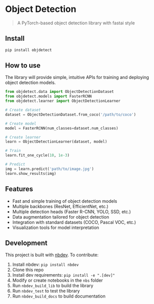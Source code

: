 # Object Detection

> A PyTorch-based object detection library with fastai style

## Install

```bash
pip install objdetect
```

## How to use

The library will provide simple, intuitive APIs for training and deploying object detection models.

```python
from objdetect.data import ObjectDetectionDataset
from objdetect.models import FasterRCNN
from objdetect.learner import ObjectDetectionLearner

# Create dataset
dataset = ObjectDetectionDataset.from_coco('/path/to/coco')

# Create model
model = FasterRCNN(num_classes=dataset.num_classes)

# Create learner
learn = ObjectDetectionLearner(dataset, model)

# Train
learn.fit_one_cycle(10, 1e-3)

# Predict
img = learn.predict('path/to/image.jpg')
learn.show_results(img)
```

## Features

- Fast and simple training of object detection models
- Multiple backbones (ResNet, EfficientNet, etc.)
- Multiple detection heads (Faster R-CNN, YOLO, SSD, etc.)
- Data augmentation tailored for object detection
- Integration with standard datasets (COCO, Pascal VOC, etc.)
- Visualization tools for model interpretation

## Development

This project is built with [nbdev](https://nbdev.fast.ai/). To contribute:

1. Install nbdev: `pip install nbdev`
2. Clone this repo
3. Install dev requirements: `pip install -e ".[dev]"`
4. Modify or create notebooks in the `nbs` folder
5. Run `nbdev_build_lib` to build the library
6. Run `nbdev_test` to test the library
7. Run `nbdev_build_docs` to build documentation